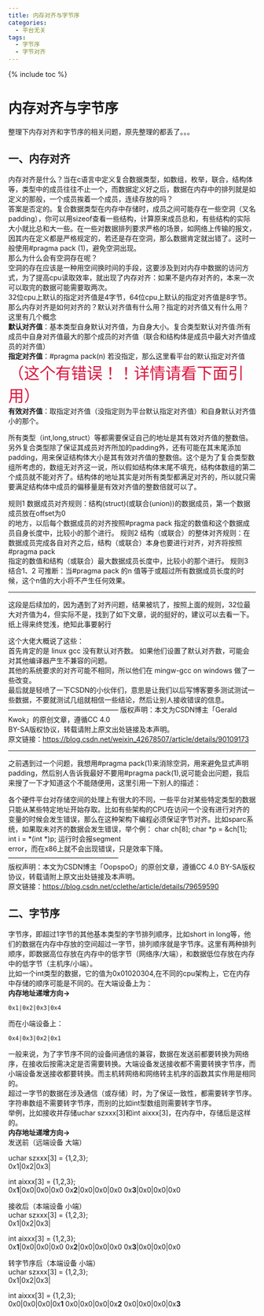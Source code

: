 ```yaml
---
title: 内存对齐与字节序
categories:
  - 平台无关
tags:
  - 字节序
  - 字节对齐
---
```

{% include toc %}

# 内存对齐与字节序

整理下内存对齐和字节序的相关问题，原先整理的都丢了。。。

## 一、内存对齐

内存对齐是什么？当在c语言中定义复合数据类型，如数组，枚举，联合，结构体等，类型中的成员往往不止一个，而数据定义好之后，数据在内存中的排列就是如定义的那般，一个成员挨着一个成员，连续存放的吗？<br/> 答案是否定的。复合数据类型在内存中存储时，成员之间可能存在一些空洞（又名padding），你可以用sizeof查看一些结构，计算原来成员总和，有些结构的实际大小就比总和大一些。在一些对数据排列要求严格的场景，如网络上传输的报文，因其内在定义都是严格规定的，若还是存在空洞，那么数据肯定就出错了。这时一般使用#pragma pack (1)，避免空洞出现。<br/> 那么为什么会有空洞存在呢？<br/> 空洞的存在应该是一种用空间换时间的手段，这要涉及到对内存中数据的访问方式，为了提高cpu读取效率，就出现了内存对齐：如果不是内存对齐的，本来一次可以取完的数据可能需要取两次。<br/> 32位cpu上默认的指定对齐值是4字节，64位cpu上默认的指定对齐值是8字节。<br/> 那么内存对齐是如何对齐的？默认对齐值有什么用？指定的对齐值又有什么用？<br/> 这里有几个概念<br/> **默认对齐值**：基本类型自身默认对齐值，为自身大小。复合类型默认对齐值:所有成员中自身对齐值最大的那个成员的对齐值（联合和结构体是成员中最大对齐值成员的对齐值）<br/> **指定对齐值**：#pragma pack(n) 若没指定，那么这里看平台的默认指定对齐值<font color="#DC143C" size="6">（这个有错误！！详情请看下面引用）</font><br/> **有效对齐值**：取指定对齐值（没指定则为平台默认指定对齐值）和自身默认对齐值小的那个。

所有类型（int,long,struct）等都需要保证自己的地址是其有效对齐值的整数倍。另外复合类型除了保证其成员对齐所加的padding外，还有可能在其末尾添加padding，用来保证结构体大小是其有效对齐值的整数倍。这个是为了复合类型数组所考虑的，数组无对齐这一说，所以假如结构体末尾不填充，结构体数组的第二个成员就不能对齐了。结构体的地址其实是对所有类型都满足对齐的，所以就只需要满足结构体中成员的偏移量是有效对齐值的整数倍就可以了。

> 
规则1 数据成员对齐规则：结构(struct)(或联合(union))的数据成员，第一个数据成员放在offset为0<br/> 的地方，以后每个数据成员的对齐按照#pragma pack 指定的数值和这个数据成员自身长度中，比较小的那个进行。
规则2 结构（或联合）的整体对齐规则：在数据成员完成各自对齐之后，结构（或联合）本身也要进行对齐，对齐将按照#pragma pack<br/> 指定的数值和结构（或联合）最大数据成员长度中，比较小的那个进行。
规则3 结合1、2 可推断：当#pragma pack 的n 值等于或超过所有数据成员长度的时候，这个n值的大小将不产生任何效果。


---


这段是后续加的，因为遇到了对齐问题，结果被坑了，按照上面的规则，32位最大对齐值为4，但实际不是，找到了如下文章，说的挺好的，建议可以去看一下。<br/> 纸上得来终觉浅，绝知此事要躬行

> 
这个大佬大概说了这些：<br/> 首先肯定的是 linux gcc 没有默认对齐数。 如果他们设置了默认对齐数，可能会对其他编译器产生不兼容的问题。<br/> 其他的系统要求的对齐可能不相同，所以他们在 mingw-gcc on windows 做了一些改变。<br/> 最后就是轻喷了一下CSDN的小伙伴们，意思是让我们以后写博客要多测试测试一些数据，不要就测试几组就相信一些结论，然后让别人接收错误的信息。<br/> ———————————————— 版权声明：本文为CSDN博主「Gerald Kwok」的原创文章，遵循CC 4.0<br/> BY-SA版权协议，转载请附上原文出处链接及本声明。<br/> 原文链接：https://blog.csdn.net/weixin_42678507/article/details/90109173


---


之前遇到过一个问题，我想用#pragma pack(1)来消除空洞，用来避免显式声明padding，然后别人告诉我最好不要用#pragma pack(1),说可能会出问题，我后来搜了一下才知道这个不能随便用，这里引用一下别人的描述：

> 
各个硬件平台对存储空间的处理上有很大的不同，一些平台对某些特定类型的数据只能从某些特定地址开始存取。比如有些架构的CPU在访问一个没有进行对齐的变量的时候会发生错误，那么在这种架构下编程必须保证字节对齐。比如sparc系统，如果取未对齐的数据会发生错误，举个例：
char ch[8]; char *p = &amp;ch[1]; int i = *(int *)p; 运行时会报segment<br/> error，而在x86上就不会出现错误，只是效率下降。<br/> ————————————————<br/> 版权声明：本文为CSDN博主「OopspoO」的原创文章，遵循CC 4.0 BY-SA版权协议，转载请附上原文出处链接及本声明。<br/> 原文链接：https://blog.csdn.net/cclethe/article/details/79659590


## 二、字节序

字节序，即超过1字节的其他基本类型的字节排列顺序，比如short in long等，他们的数据在内存中存放的空间超过一字节，排列顺序就是字节序。这里有两种排列顺序，即数据高位存放在内存中的低字节（网络序/大端），和数据低位存放在内存中的低字节（主机序/小端）。<br/> 比如一个int类型的数据，它的值为0x01020304,在不同的cpu架构上，它在内存中存储的顺序可能是不同的。在大端设备上为：<br/> ****内存地址递增方向-&gt;****

```
0x1|0x2|0x3|0x4

```

而在小端设备上：

```
0x4|0x3|0x2|0x1

```

一般来说，为了字节序不同的设备间通信的兼容，数据在发送前都要转换为网络序，在接收后按需决定是否需要转换。大端设备发送接收都不需要转换字节序，而小端设备发送接收都要转换。而主机转网络和网络转主机序的函数其实作用是相同的。<br/> 超过一字节的数据在涉及通信（或存储）时，为了保证一致性，都需要转字节序。字符串数组不需要转字节序，而别的比如int型数组则需要转字节序。<br/> 举例，比如接收并存储uchar szxxx[3]和int aixxx[3]，在内存中，存储后是这样的。<br/> ****内存地址递增方向-&gt;****<br/> 发送前（远端设备 大端）

uchar szxxx[3] = {1,2,3};<br/> 0x1|0x2|0x3|

int aixxx[3] = {1,2,3};<br/> 0x**1**|0x0|0x0|0x0 0x**2**|0x0|0x0|0x0 0x**3**|0x0|0x0|0x0

接收后（本端设备 小端）<br/> uchar szxxx[3] = {1,2,3};<br/> 0x1|0x2|0x3|

int aixxx[3] = {1,2,3};<br/> 0x**1**|0x0|0x0|0x0 0x**2**|0x0|0x0|0x0 0x**3**|0x0|0x0|0x0

转字节序后（本端设备 小端）<br/> uchar szxxx[3] = {1,2,3};<br/> 0x1|0x2|0x3|

int aixxx[3] = {1,2,3};<br/> 0x0|0x0|0x0|0x**1** 0x0|0x0|0x0|0x**2** 0x0|0x0|0x0|0x**3**
